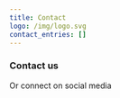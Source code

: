 ```yaml
---
title: Contact
logo: /img/logo.svg
contact_entries: []
---
```

<h3 class="f4 b lh-title mb2">Contact us</h3>

Or connect on social media
